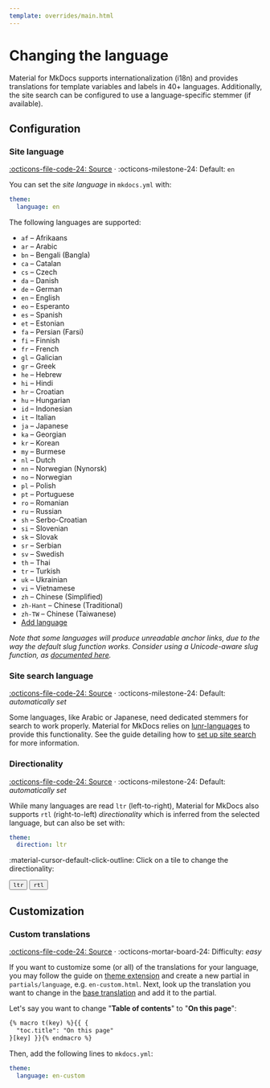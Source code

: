 ```yaml
---
template: overrides/main.html
---
```


# Changing the language

Material for MkDocs supports internationalization (i18n) and provides
translations for template variables and labels in 40+ languages. Additionally,
the site search can be configured to use a language-specific stemmer (if
available).

## Configuration

### Site language

[:octicons-file-code-24: Source][1] · :octicons-milestone-24: Default: `en`

You can set the _site language_ in `mkdocs.yml` with:

``` yaml
theme:
  language: en
```

The following languages are supported:

<ul class="tx-columns">
  <li><code>af</code> – Afrikaans</li>
  <li><code>ar</code> – Arabic</li>
  <li><code>bn</code> – Bengali (Bangla)</li>
  <li><code>ca</code> – Catalan</li>
  <li><code>cs</code> – Czech</li>
  <li><code>da</code> – Danish</li>
  <li><code>de</code> – German</li>
  <li><code>en</code> – English</li>
  <li><code>eo</code> – Esperanto</li>
  <li><code>es</code> – Spanish</li>
  <li><code>et</code> – Estonian</li>
  <li><code>fa</code> – Persian (Farsi)</li>
  <li><code>fi</code> – Finnish</li>
  <li><code>fr</code> – French</li>
  <li><code>gl</code> – Galician</li>
  <li><code>gr</code> – Greek</li>
  <li><code>he</code> – Hebrew</li>
  <li><code>hi</code> – Hindi</li>
  <li><code>hr</code> – Croatian</li>
  <li><code>hu</code> – Hungarian</li>
  <li><code>id</code> – Indonesian</li>
  <li><code>it</code> – Italian</li>
  <li><code>ja</code> – Japanese</li>
  <li><code>ka</code> – Georgian</li>
  <li><code>kr</code> – Korean</li>
  <li><code>my</code> – Burmese</li>
  <li><code>nl</code> – Dutch</li>
  <li><code>nn</code> – Norwegian (Nynorsk)</li>
  <li><code>no</code> – Norwegian</li>
  <li><code>pl</code> – Polish</li>
  <li><code>pt</code> – Portuguese</li>
  <li><code>ro</code> – Romanian</li>
  <li><code>ru</code> – Russian</li>
  <li><code>sh</code> – Serbo-Croatian</li>
  <li><code>si</code> – Slovenian</li>
  <li><code>sk</code> – Slovak</li>
  <li><code>sr</code> – Serbian</li>
  <li><code>sv</code> – Swedish</li>
  <li><code>th</code> – Thai</li>
  <li><code>tr</code> – Turkish</li>
  <li><code>uk</code> – Ukrainian</li>
  <li><code>vi</code> – Vietnamese</li>
  <li><code>zh</code> – Chinese (Simplified)</li>
  <li><code>zh-Hant</code> – Chinese (Traditional)</li>
  <li><code>zh-TW</code> – Chinese (Taiwanese)</li>
  <li>
    <a href="https://bit.ly/38F5RCa">
      Add language
    </a>
  </li>
</ul>

_Note that some languages will produce unreadable anchor links, due to the way
the default slug function works. Consider using a Unicode-aware slug function,
as [documented here][2]._

  [1]: https://github.com/squidfunk/mkdocs-material/blob/master/src/partials/language/en.html
  [2]: setting-up-navigation.md#slugify

### Site search language

[:octicons-file-code-24: Source][3] ·
:octicons-milestone-24: Default: _automatically set_

Some languages, like Arabic or Japanese, need dedicated stemmers for search to
work properly. Material for MkDocs relies on [lunr-languages][4] to provide this
functionality. See the guide detailing how to [set up site search][5] for
more information.

  [3]: https://github.com/squidfunk/mkdocs-material/blob/master/src/assets/javascripts/integrations/search/worker/main/index.ts#L77-L108
  [4]: https://github.com/MihaiValentin/lunr-languages
  [5]: setting-up-site-search.md

### Directionality

[:octicons-file-code-24: Source][6] ·
:octicons-milestone-24: Default: _automatically set_

While many languages are read `ltr` (left-to-right), Material for MkDocs also
supports `rtl` (right-to-left) _directionality_ which is inferred from the
selected language, but can also be set with:

``` yaml
theme:
  direction: ltr
```

:material-cursor-default-click-outline: Click on a tile to change the
directionality:

<div class="tx-switch">
  <button data-md-dir="ltr"><code>ltr</code></button>
  <button data-md-dir="rtl"><code>rtl</code></button>
</div>

<script>
  var buttons = document.querySelectorAll("button[data-md-dir]")
  buttons.forEach(function(button) {
    button.addEventListener("click", function() {
      var attr = this.getAttribute("data-md-dir")
      document.body.dir = attr
      var name = document.querySelector("#__code_1 code span:nth-child(5)")
      name.textContent = attr
    })
  })
</script>

  [6]: https://github.com/squidfunk/mkdocs-material/blob/master/src/base.html#L185

## Customization

### Custom translations

[:octicons-file-code-24: Source][1] ·
:octicons-mortar-board-24: Difficulty: _easy_

If you want to customize some (or all) of the translations for your language,
you may follow the guide on [theme extension][7] and create a new partial in
`partials/language`, e.g. `en-custom.html`. Next, look up the translation you
want to change in the [base translation][1] and add it to the partial.

Let's say you want to change "__Table of contents__" to "__On this page__":

``` html
{% macro t(key) %}{{ {
  "toc.title": "On this page"
}[key] }}{% endmacro %}
```

Then, add the following lines to `mkdocs.yml`:

``` yaml
theme:
  language: en-custom
```

  [7]: ../customization.md#extending-the-theme
